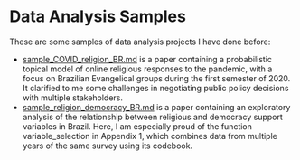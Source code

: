 # Data Analysis Samples

These are some samples of data analysis projects I have done before:

 - [sample_COVID_religion_BR.md](sample_COVID_religion_BR.md) is a paper containing a probabilistic topical model of online religious responses to the pandemic, with a focus on Brazilian Evangelical groups during the first semester of 2020. It clarified to me some challenges in negotiating public policy decisions with multiple stakeholders.
 - [sample_religion_democracy_BR.md](sample_religion_democracy_BR.md) is a paper containing an exploratory analysis of the relationship between religious and democracy support variables in Brazil. Here, I am especially proud of the function variable_selection in Appendix 1, which combines data from multiple years of the same survey using its codebook.
